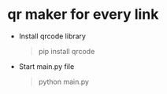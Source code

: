 # qr maker for every link

- Install qrcode library
  > pip install qrcode

- Start main.py file
  > python main.py
